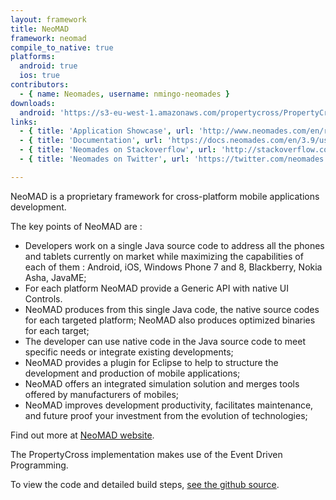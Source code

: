```yaml
---
layout: framework
title: NeoMAD
framework: neomad
compile_to_native: true
platforms:
  android: true
  ios: true
contributors:
  - { name: Neomades, username: nmingo-neomades }
downloads:
  android: 'https://s3-eu-west-1.amazonaws.com/propertycross/PropertyCross-neomad-bef7a9b1ead5be19a932698168cdccf55aa8aabc.apk'#
links:
  - { title: 'Application Showcase', url: 'http://www.neomades.com/en/references/applications', description: 'A showcase of applications built by companies including Sony and L''Oréal using Neomades.' }
  - { title: 'Documentation', url: 'https://docs.neomades.com/en/3.9/user-guide/index.html', description: 'The official documentation describes everything that you should need to know to develop an application using Neomades in detail.' }
  - { title: 'Neomades on Stackoverflow', url: 'http://stackoverflow.com/questions/tagged/neomad', description: 'A variety of questions and answers relating to Neomades on Stackoverflow.' }
  - { title: 'Neomades on Twitter', url: 'https://twitter.com/neomades', description: 'The Neomades Twitter account posts about future updates, links to useful articles and announces new releases.' }

---
```


NeoMAD is a proprietary framework for cross-platform mobile applications development.

The key points of NeoMAD are :

* Developers work on a single Java source code to address all the phones and tablets currently on market while maximizing the capabilities of each of them : Android, iOS, Windows Phone 7 and 8, Blackberry, Nokia Asha, JavaME;
* For each platform NeoMAD provide a Generic API with native UI Controls. 
* NeoMAD produces from this single Java code, the native source codes for each targeted platform; NeoMAD also produces optimized binaries for each target;
* The developer can use native code in the Java source code to meet specific needs or integrate existing developments;
* NeoMAD provides a plugin for Eclipse to help to structure the development and production of mobile applications;
* NeoMAD offers an integrated simulation solution and merges tools offered by manufacturers of mobiles;
* NeoMAD improves development productivity, facilitates maintenance, and future proof your investment from the evolution of technologies;

Find out more at [NeoMAD website](http://www.neomades.com). 


The PropertyCross implementation makes use of the Event Driven Programming. 

To view the code and detailed build steps, <a href='{{ site.githuburl }}/tree/master/neomad'>see the github source</a>.
